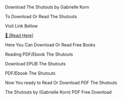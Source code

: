 Download The Shutouts by Gabrielle Korn

To Download Or Read The Shutouts

Visit Link Bellow

[📖 [Read Here]](https://mobionlines.web.app/camisole/203579071-the-shutouts)

Here You Can Download Or Read Free Books

Reading PDF/Ebook The Shutouts

Download EPUB The Shutouts

PDF/Ebook The Shutouts

Now You ready to Read Or Download PDF The Shutouts

The Shutouts by (Gabrielle Korn) PDF Free Download
